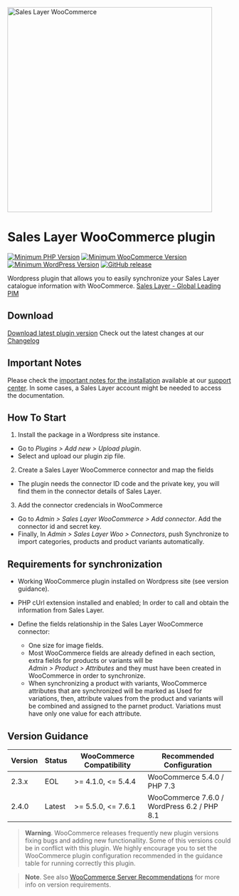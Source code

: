 

<a href="https://support.saleslayer.com"><img src="https://saleslayer.com/assets/images/logo.svg" alt="Sales Layer WooCommerce" width="460"></a>

# Sales Layer WooCommerce plugin

[![Minimum PHP Version](https://img.shields.io/badge/php-%3E%3D%207.3-8892BF.svg?style=flat-square)](https://php.net/) [![Minimum WooCommerce Version](https://img.shields.io/badge/WooCommerce-%3E%3D%207.0-AA92BF.svg?style=flat-square)](https://wordpress.org/plugins/woocommerce/) [![Minimum WordPress Version](https://img.shields.io/badge/Wordpress-%3E%3D%206.0-4892BF.svg?style=flat-square)](https://wordpress.org/Download/) [![GitHub release](https://img.shields.io/github/v/release/saleslayer/Sales_Layer_WooCommerce)](https://github.com/saleslayer/Sales_Layer_WooCommerce)

Wordpress plugin that allows you to easily synchronize your Sales Layer catalogue information with WooCommerce.
[Sales Layer - Global Leading PIM][saleslayer-home]

## Download

[Download latest plugin version][latest-release-download]
Check out the latest changes at our [Changelog][changelog-md]

## Important Notes

Please check the [important notes for the installation][sc-important-notes] available at our [support center][sl-sc]. In some cases, a Sales Layer account might be needed to access the documentation.

## How To Start

1. Install the package in a Wordpress site instance.

* Go to *Plugins > Add new > Upload plugin*.
* Select and upload our plugin zip file.

2. Create a Sales Layer WooCommerce connector and map the fields

* The plugin needs the connector ID code and the private key, you will find them in the connector details of Sales Layer.
    
3. Add the connector credencials in WooCommerce

* Go to *Admin > Sales Layer WooCommerce > Add connector*. Add the connector id and secret key.
* Finally, In *Admin > Sales Layer Woo > Connectors*, push Synchronize to import categories, products and product variants automatically.

## Requirements for synchronization

- Working WooCommerce plugin installed on Wordpress site (see version guidance).

- PHP cUrl extension installed and enabled; In order to call and obtain the information from Sales Layer.

- Define the fields relationship in the Sales Layer WooCommerce connector:
	- One size for image fields.
	- Most WooCommerce fields are already defined in each section, extra fields for products or variants will be<br/> *Admin > Product > Attributes* and they must have been created in WooCommerce in order to synchronize.
	- When synchronizing a product with variants, WooCommerce attributes that are synchronized will be marked as Used for variations, then, attribute values from the product and variants will be combined and assigned to the parnet product. Variations must have only one value for each attribute.
	
## Version Guidance

| Version | Status | WooCommerce Compatibility    | Recommended Configuration                   |
|---------|--------|------------------------------|---------------------------------------------|
| 2.3.x   | EOL    | >= 4.1.0, <= 5.4.4           | WooCommerce 5.4.0 / PHP 7.3                 |
| 2.4.0   | Latest | >= 5.5.0, <= 7.6.1           | WooCommerce 7.6.0 / WordPress 6.2 / PHP 8.1 |

> **Warning**.
> WooCommerce releases frequently new plugin versions fixing bugs and adding new functionallity. Some of this versions could be in conflict with this plugin. We highly encourage you to set the WooCommerce plugin configuration recommended in the guidance table for running correctly this plugin. 

> **Note**. 
> See also [WooCommerce Server Recommendations][woo-server-recomm] for more info on version requirements.

[saleslayer-home]: https://www.saleslayer.com
[latest-release-download]: https://github.com/saleslayer/Sales_Layer_WooCommerce/releases/latest/download/saleslayer_woocommerce.zip
[changelog-md]: https://github.com/saleslayer/Sales_Layer_WooCommerce/blob/master/CHANGELOG.md
[sc-important-notes]: https://support.saleslayer.com/woocommerce/important-notes-about-connector
[sl-sc]: https://support.saleslayer.com
[woo-server-recomm]: https://woocommerce.com/document/server-requirements/
